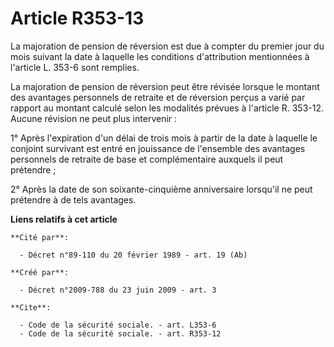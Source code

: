 # Article R353-13

La majoration de pension de réversion est due à compter du premier jour du mois suivant la date à laquelle les conditions
d'attribution mentionnées à l'article L. 353-6 sont remplies. 

La majoration de pension de réversion peut être révisée lorsque le montant des avantages personnels de retraite et de
réversion perçus a varié par rapport au montant calculé selon les modalités prévues à l'article R. 353-12. Aucune révision ne
peut plus intervenir : 

1° Après l'expiration d'un délai de trois mois à partir de la date à laquelle le conjoint survivant est entré en jouissance
de l'ensemble des avantages personnels de retraite de base et complémentaire auxquels il peut prétendre ; 

2° Après la date de son soixante-cinquième anniversaire lorsqu'il ne peut prétendre à de tels avantages.

**Liens relatifs à cet article**

	**Cité par**:

	  - Décret n°89-110 du 20 février 1989 - art. 19 (Ab)

	**Créé par**:

	  - Décret n°2009-788 du 23 juin 2009 - art. 3

	**Cite**:

	  - Code de la sécurité sociale. - art. L353-6
	  - Code de la sécurité sociale. - art. R353-12

